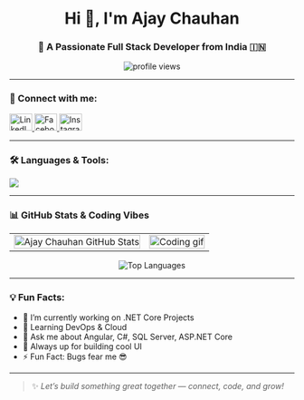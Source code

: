 <h1 align="center">Hi 👋, I'm Ajay Chauhan</h1>
<h3 align="center">🚀 A Passionate Full Stack Developer from India 🇮🇳</h3>

<p align="center">
  <img src="https://komarev.com/ghpvc/?username=er-ajay111&label=Profile%20views&color=0e75b6&style=flat" alt="profile views" />
</p>

---

### 🔗 Connect with me:

<p align="left">
  <a href="https://linkedin.com/in/ajay chauahan" target="blank">
    <img src="https://raw.githubusercontent.com/rahuldkjain/github-profile-readme-generator/master/src/images/icons/Social/linked-in-alt.svg" alt="LinkedIn" height="30" width="40" />
  </a>
  <a href="https://facebook.com/ajay chauhan" target="blank">
    <img src="https://raw.githubusercontent.com/rahuldkjain/github-profile-readme-generator/master/src/images/icons/Social/facebook.svg" alt="Facebook" height="30" width="40" />
  </a>
  <a href="https://instagram.com/ajay.chauhan845" target="blank">
    <img src="https://raw.githubusercontent.com/rahuldkjain/github-profile-readme-generator/master/src/images/icons/Social/instagram.svg" alt="Instagram" height="30" width="40" />
  </a>
</p>

---

### 🛠️ Languages & Tools:
<p align="left">
  <img src="https://skillicons.dev/icons?i=angular,bootstrap,cs,dotnet,html,css,javascript,typescript,nodejs,mysql,git,github,vscode" />
</p>

---

### 📊 GitHub Stats & Coding Vibes

<table>
  <tr>
    <td>
      <img src="https://github-readme-stats.vercel.app/api?username=er-ajay111&show_icons=true&locale=en&theme=radical" width="100%" alt="Ajay Chauhan GitHub Stats" />
    </td>
    <td>
      <img src="https://cdn.dribbble.com/users/730703/screenshots/6581243/avento.gif" width="100%" alt="Coding gif" />
    </td>
  </tr>
</table>

<div align="center">
  <img src="https://github-readme-stats.vercel.app/api/top-langs/?username=er-ajay111&layout=compact&theme=radical" alt="Top Languages" />
</div>

---

### 💡 Fun Facts:

- 🔭 I’m currently working on .NET Core Projects  
- 🌱 Learning DevOps & Cloud  
- 💬 Ask me about Angular, C#, SQL Server, ASP.NET Core  
- 🎯 Always up for building cool UI  
- ⚡ Fun Fact: Bugs fear me 😎  

---

> ✨ *Let’s build something great together — connect, code, and grow!*
